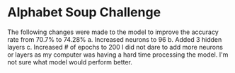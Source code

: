 # Alphabet Soup Challenge
The following changes were made to the model to improve  the accuracy rate from 70.7% to 74.28%
a. Increased neurons to 96
b. Added 3 hidden layers
c. Increased # of epochs to 200
I did not dare to add more neurons or layers as my computer was having a hard time processing the model.
I'm not sure what model would perform better.